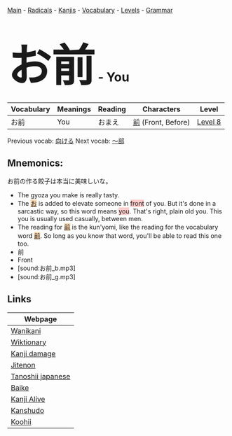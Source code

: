 <style> bigfont {font-size: 100px}</style>
[Main](../README.md) -
[Radicals](../radicals.md) -
[Kanjis](../kanjis.md) -
[Vocabulary](../vocabulary.md) -
[Levels](../levels.md) -
[Grammar](../grammar.md)
# <bigfont> お前</bigfont> - You 

| Vocabulary | Meanings | Reading | Characters | Level |
| --- | --- | --- | --- | --- |
| お前 | You | おまえ |  [前](../kanjis/前.md) (Front, Before) | [Level 8](../levels/wk_level8.md) |

Previous vocab: [向ける](向ける.md) Next vocab: [〜部](〜部.md) 

## Mnemonics:
お前の作る餃子は本当に美味しいな。
* The gyoza you make is really tasty.
* The <span style="background-color:#fed8b1"> [お](https://jisho.org/search/お)</span> is added to elevate someone in <span style="background-color:#ffcccb"> front</span> of you. But it's done in a sarcastic way, so this word means <span style="background-color:#ffcccb"> you</span>. That's right, plain old you. This you is usually used casually, between men.
* The reading for <span style="background-color:#fed8b1"> [前](https://jisho.org/search/前)</span> is the kun'yomi, like the reading for the vocabulary word <span style="background-color:#fed8b1"> [前](https://jisho.org/search/前)</span>. So long as you know that word, you'll be able to read this one too. 
* 前
* Front
* [sound:お前_b.mp3]
* [sound:お前_g.mp3]


## Links 

| Webpage |
| --- |
| [Wanikani          ](https://www.wanikani.com/kanji/お前) |
| [Wiktionary        ](https://en.wiktionary.org/wiki/お前) |
| [Kanji damage      ](http://www.kanjidamage.com/kanji/search?utf8=✓&q=お前) |
| [Jitenon           ](https://jitenon.com/kanji/お前) |
| [Tanoshii japanese ](https://www.tanoshiijapanese.com/dictionary/kanji.cfm?k=お前) |
| [Baike             ](https://baike.baidu.com/item/お前) |
| [Kanji Alive       ](https://app.kanjialive.com/お前) |
| [Kanshudo          ](https://www.kanshudo.com/searchmn?q=お前) |
| [Koohii            ](https://kanji.koohii.com/study/kanji/お前) |
